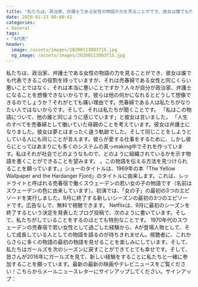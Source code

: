 ```yaml
---
title: "私たちは、政治家、弁護士である女性の物語の力を見ることができ、彼女は誰でも代表できるこの役割を持っていますが、それは売春婦である女性と同じくらい悪いことではなく、それは本当に悪いことですか？"
date: 2020-01-13 00:40:42
categories:
- General
tags:
- "A代表"
header:
  image: /assets/images/20200113003715.jpg
  og_image: /assets/images/20200113003715.jpg
---
```


私たちは、政治家、弁護士である女性の物語の力を見ることができ、彼女は誰でも代表できるこの役割を持っていますが、それは売春婦である女性と同じくらい悪いことではなく、それは本当に悪いことですか？人々が自分が政治家、弁護士になることを想像できないからです。彼らは他の何かになれるとどうして想像できるのでしょうか？それがとても痛い理由です。売春婦である人は私たちがなりたい人ではないからです。そして、それは私たちが聞くことです。 「私はこの物語について、他の誰と同じように感じています」と彼女は言いました。 「人生のすべてを売春婦として働いていた母親のことを考えています。彼女は弁護士になりました。彼女は夢とはまったく違う軌跡でした。そして同じことをしようとしている人にも同じことが言えます。彼らが愛する仕事をするために、しかし彼らにとってはあまりにも多くのシステムの真っmaking中でそれを作っています。私はそれが社会でどのようなもので、どのように組織されているかを示す物語を書くことができることを望みます。 。この物語を伝える方法を見つけられることを願っています。」ショーのタイトルは、1969年の本「The Yellow Wallpaper and the Hardanger Fjord」のタイトルに由来します。これは、レッドライトと呼ばれる売春宿で働くスウェーデンの若い女の子の物語です（名前はスウェーデンの色に由来しています）。初演では、「女の子」の最初の3つのエピソードを実行しました。9月に終了する新しいシーズンの最初の3つのエピソードです。広告なしで、無料で視聴できます。 Netflixは、9月に最初のシーズンを終了するという決定を発表したブログ投稿で、次のように書いています。そして、私たちがしていることをするのはとても特別なことです。 1970年代のスウェーデンの売春宿で若い女性として過ごした経験から、Aが登場人物として、そして成長している人としての物語を語るのが待ちきれません。視聴者に、これからさらに多くの物語の最初の物語を見せることを楽しみにしています。そして、私たちはガールズを次のシーズンに戻すことができてとても幸せです。そして、皆さんが2016年にガールズを見て、新しい経験をすることに私たちと一緒に参加することを願っています。最新の最新の映画やテレビニュースをご覧ください！こちらからメールニュースレターにサインアップしてください。サインアップ：

